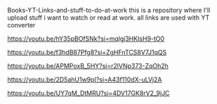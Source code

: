 Books-YT-Links-and-stuff-to-do-at-work
this is a repository where I'll upload stuff i want to watch or read at work. all links are used with YT converter

https://youtu.be/hY35pBOfSNk?si=mqlgj3HKIsH9-tO0

https://youtu.be/f3hdB87Pfg8?si=ZgHFnTCS8V7J1qQS

https://youtu.be/APMPoxB_5HY?si=r2lVNp373-ZqOh2h

https://youtu.be/2D5ahU1w9pI?si=A43f110dX-uLVj2A

https://youtu.be/UY7qM_DtMRU?si=4DV17GK8rV2_9jJC
